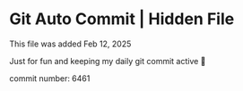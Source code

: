 # Git Auto Commit | Hidden File

This file was added Feb 12, 2025

Just for fun and keeping my daily git commit active 🤪

commit number: 6461
